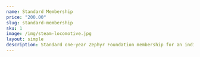 ```yaml
---
name: Standard Membership
price: "200.00"
slug: standard-membership
sku: 1
image: /img/steam-locomotive.jpg
layout: simple
description: Standard one-year Zephyr Foundation membership for an individual
---
```

